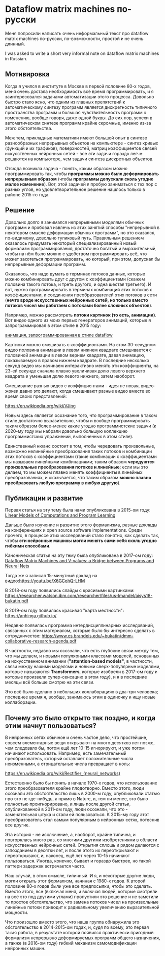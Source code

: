 # Dataflow matrix machines по-русски

Меня попросили написать очень неформальный текст про dataflow matrix machines по-русски, по-возможности, простой и не очень длинный.

I was asked to write a short very informal note on dataflow matrix machines in Russian.

## Мотивировка

Когда я учился в институте в Москве в первой половине 80-х годов, меня очень достала необходимость всё время программировать, и я заинтересовался задачами автоматизации этого процесса. Довольно быстро стало ясно, что одним из главных препятствий к автоматическому синтезу программ является дискретность типичного пространства программ и большая чувствительность программ к изменению, вообще говоря, даже одной буквы. До сих пор, успехи в автоматическом синтезе программ крайне скромные, именно из-за этого обстоятельства.

Меж тем, прикладные математики имеют большой опыт в синтезе разнообразных непрерывных объектов на компьютере - синтез кривых (функций и их графиков), поверхностей, матриц коэффициентов связей искусственных нейронных сетей - все эти задачи гораздо легче решаются на компьютере, чем задачи синтеза дискретных объектов.

Отсюда возникла задача - понять, каким образом можно программировать так, чтобы **программы можно было деформировать непрерывным образом** (чтобы **программы допускали сколь угодно малое изменение**). Вот, этой задачей я пробую заниматься с тех пор с разных углов, но удовлетворительное решение нашлось только в районе 2015-го года.

## Решение

Довольно долго я занимался непрерывными моделями обычных программ и пробовал извлечь из этих занятий способы "непрерывной в некотором смысле деформации обычных программ", но это оказался, по-видимому, довольно тупиковый путь. Правильным решением оказалось придумать некоторый специализированный новый формализм программирования, достаточно богатый и выразительный, чтобы на нём было можно с удобством программировать всё, что может захотеться программировать, но который, при этом, допускал бы непрерывные деформации программ.

Оказалось, что надо думать в терминах потоков данных, которые можно комбинировать друг с другом с коэффициентами (скажем половина такого потока, и треть другого, и одна шестая третьего). И вот, нужно программировать в терминах комбинаций этих потоков с коэффициентами, и соединения преобразователей этих потоков в сети (**нечто вроде искусственных нейронных сетей, но только вместо потоков чисел мы работаем с потоками более сложных объектов**).

Например, можно рассмотреть **потоки картинок (то есть, анимации)**. Вот видео одного из моих первых генераторов анимаций, которые я запрограммировал в этом стиле в 2015 году:

[анимация, запрограммированная в стиле dataflow](https://youtu.be/fEWcg_A5UZc)

Картинки можно смешивать с коэффициэнтами. На этом 30-секудном видео половина анимации в левом нижнем квадрате смешивается с половиной анимации в левом вернем квадрате, давая анимацию, показываемую в правом нижнем квадрате. В последние несколько секунд видео мы начинаем интерактивно менять эти коэффициенты, на 23-ей секунде сначала плавно увеличивая долю левого верхнего квадрата и уменьшая долю левого нижнего, затем наоборот.

Смешивание разных видео с коэффициентами - идея не новая, видео-жокеи давно это делают, когда смешивают разные видео вместе во время своих представлений:

https://en.wikipedia.org/wiki/VJing

Новым здесь является осознание того, что программирование в таком стиле достаточно выразительно, чтобы и вообще программировать таким образом более-менее какие угодно программистские задачи (к 2020-му году мы набрали довольно большую коллекцию программистских упражнений, выполненных в этом стиле).

Единственный нюанс состоит в том, чтобы чередовать произвольные, возможно нелинейные преобразования таких потоков и комбинации этих потоков с коэффициентами (такие комбинации с коэффициентами мы называем линейными комбинациями; таким образом **чередуются произвольные преобразования потоков и линейные**; если мы это делаем, то мы можем плавно менять коэффициенты в линейных преобразованиях, и оказывается, что таким образом **можно плавно преобразовать любую программу в любую другую**).

## Публикации и развитие

Первая статья на эту тему была нами опубликована в 2015-ом году: [Linear Models of Computations and Program Learning](https://easychair.org/publications/paper/Q4lW)

Дальше было изучение и развитие этого формализма, разные доклады на конференциях и open source software implementations. Среди прочего, в процессе этих исследований стало понятно, как сделать так, чтобы **эти нейронные машины могли менять сами себя сколь угодно гибкими способами**.

Каноническая статья на эту тему была опубликована в 2017-ом году: [Dataflow Matrix Machines and V-values: a Bridge between Programs and Neural Nets](https://arxiv.org/abs/1712.07447)

Тогда же я записал 15-минутный доклад на видео:https://youtu.be/X6GCohQ-LHM

В 2018-ом году появились слайды с красивыми картинками: https://researcher.watson.ibm.com/researcher/files/us-lmandel/aisys18-bukatin.pdf

В 2019-ом году появилась красивая "карта местности": https://anhinga.github.io/

Недавно появилась программа интердисциплинарных исследований, связанных с этим материалом, которые было бы интересно сделать в сотрудничестве: https://www.cs.brandeis.edu/~bukatin/dmm-collaborative-research-agenda.pdf

В частности, недавно мы осознали, что есть глубокие связи между тем, что мы делаем, и новыми популярными классами моделей, основанных на искусственном внимании (**"attention-based models"**, в частности, связи между нашими моделями и новыми сверх-популярные моделями, которые называются **Transformers**, которые изобрели в 2017-ом году и которые произвели супер-сенсацию в этом году), и я в последние месяцы всё больше смотрю на эти связи.

Это всё было сделано в небольших коллаборациях в два-три человека; последнее время я, вообще, занимаюсь этим в одиночку и ищу новые коллаборации.


## Почему это было открыто так поздно, и когда этим начнут пользоваться?

В нейронных сетях обычное и очень частое дело, что простейшие, совсем элементарные вещи открывают на много десятков лет позже, чем следовало бы, потом ещё лет 10-15 игнорируют, и уже потом начинают использовать. Например, есть замечательный преобразователь, который оставляет положительные числа неизменными, а отрицательные числа превращает в ноль:

https://en.wikipedia.org/wiki/Rectifier_(neural_networks)

Естественно было бы понять в начале 1970-х годов, что использование этого преобразователя крайне плодотворно. Вместо этого, люди осознали это обстоятельство лишь в 2000-м году, опубликовали статью про это не где-нибудь, а прямо в Nature, и, тем ни менее, это было полностью проигнорировано, и лишь после другой статьи, опубликованной в 2011-ом году, люди осознали, что это - замечательная штука и стали ей пользоваться. К 2015-му году этот преобразователь стал самым популярным в нейронных сетях, потеснив все другие.

Эта история - не исключение, а, наоборот, крайне типична, и повторялась много раз, со многими другими изобретениями в области искусственных нейронных сетей. Открытия сплошь и рядом делаются с запозданием в десятки лет, и после этого их переоткрывают и переоткрывают, и, наконец, ещё лет через 10-15 начинают пользоваться. Иногда, конечно, бывает и гораздо быстрее, но такой паттерн задержек встречается часто.

Наш случай, в этом смысле, типичный. И я, и некоторые другие люди, могли открыть этот формализм, начиная с 1980-х годов. К второй половине 80-х годов были уже все предпосылки, чтобы это сделать. Вместо этого, все (включая меня, и включая людей, которые смотрели на всё это под другими углами) пропустили это решение и не заметили то простое обстоятельство, что замена потоков чисел на произвольные линейные потоки приводит к радикальному увеличению выразительной мощности.

Что произошло вместо этого, что наша группа обнаружила это обстоятельство в 2014-2015-ом годах, и, судя по всему, это первая такая работа, в результате которой появился практически пригодный формализм непрерывно деформируемых программ общего назначения, а также (в 2016-ом году) гибкий механизм самомодификации нейронных машин.
